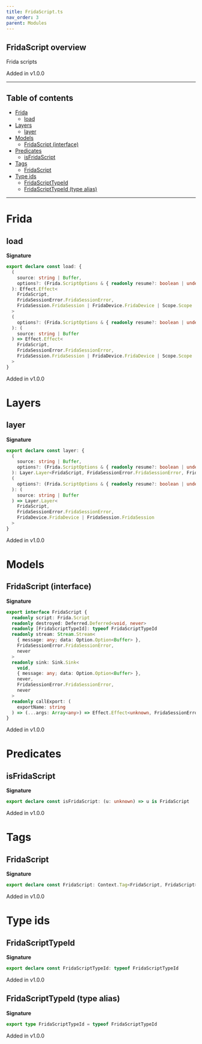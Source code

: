 ```yaml
---
title: FridaScript.ts
nav_order: 3
parent: Modules
---
```


## FridaScript overview

Frida scripts

Added in v1.0.0

---

<h2 class="text-delta">Table of contents</h2>

- [Frida](#frida)
  - [load](#load)
- [Layers](#layers)
  - [layer](#layer)
- [Models](#models)
  - [FridaScript (interface)](#fridascript-interface)
- [Predicates](#predicates)
  - [isFridaScript](#isfridascript)
- [Tags](#tags)
  - [FridaScript](#fridascript)
- [Type ids](#type-ids)
  - [FridaScriptTypeId](#fridascripttypeid)
  - [FridaScriptTypeId (type alias)](#fridascripttypeid-type-alias)

---

# Frida

## load

**Signature**

```ts
export declare const load: {
  (
    source: string | Buffer,
    options?: (Frida.ScriptOptions & { readonly resume?: boolean | undefined }) | undefined
  ): Effect.Effect<
    FridaScript,
    FridaSessionError.FridaSessionError,
    FridaSession.FridaSession | FridaDevice.FridaDevice | Scope.Scope
  >
  (
    options?: (Frida.ScriptOptions & { readonly resume?: boolean | undefined }) | undefined
  ): (
    source: string | Buffer
  ) => Effect.Effect<
    FridaScript,
    FridaSessionError.FridaSessionError,
    FridaSession.FridaSession | FridaDevice.FridaDevice | Scope.Scope
  >
}
```

Added in v1.0.0

# Layers

## layer

**Signature**

```ts
export declare const layer: {
  (
    source: string | Buffer,
    options?: (Frida.ScriptOptions & { readonly resume?: boolean | undefined }) | undefined
  ): Layer.Layer<FridaScript, FridaSessionError.FridaSessionError, FridaDevice.FridaDevice | FridaSession.FridaSession>
  (
    options?: (Frida.ScriptOptions & { readonly resume?: boolean | undefined }) | undefined
  ): (
    source: string | Buffer
  ) => Layer.Layer<
    FridaScript,
    FridaSessionError.FridaSessionError,
    FridaDevice.FridaDevice | FridaSession.FridaSession
  >
}
```

Added in v1.0.0

# Models

## FridaScript (interface)

**Signature**

```ts
export interface FridaScript {
  readonly script: Frida.Script
  readonly destroyed: Deferred.Deferred<void, never>
  readonly [FridaScriptTypeId]: typeof FridaScriptTypeId
  readonly stream: Stream.Stream<
    { message: any; data: Option.Option<Buffer> },
    FridaSessionError.FridaSessionError,
    never
  >
  readonly sink: Sink.Sink<
    void,
    { message: any; data: Option.Option<Buffer> },
    never,
    FridaSessionError.FridaSessionError,
    never
  >
  readonly callExport: (
    exportName: string
  ) => (...args: Array<any>) => Effect.Effect<unknown, FridaSessionError.FridaSessionError, never>
}
```

Added in v1.0.0

# Predicates

## isFridaScript

**Signature**

```ts
export declare const isFridaScript: (u: unknown) => u is FridaScript
```

Added in v1.0.0

# Tags

## FridaScript

**Signature**

```ts
export declare const FridaScript: Context.Tag<FridaScript, FridaScript>
```

Added in v1.0.0

# Type ids

## FridaScriptTypeId

**Signature**

```ts
export declare const FridaScriptTypeId: typeof FridaScriptTypeId
```

Added in v1.0.0

## FridaScriptTypeId (type alias)

**Signature**

```ts
export type FridaScriptTypeId = typeof FridaScriptTypeId
```

Added in v1.0.0
